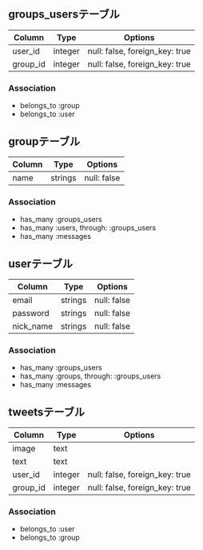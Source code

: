 ## groups_usersテーブル

|Column|Type|Options|
|------|----|-------|
|user_id|integer|null: false, foreign_key: true|
|group_id|integer|null: false, foreign_key: true|

### Association
- belongs_to :group
- belongs_to :user

## groupテーブル

|Column|Type|Options|
|------|----|-------|
|name|strings|null: false|


### Association
- has_many :groups_users
- has_many :users, through: :groups_users
- has_many :messages

## userテーブル

|Column|Type|Options|
|------|----|-------|
|email|strings|null: false|
|password|strings|null: false|
|nick_name|strings|null: false|

### Association
- has_many :groups_users
- has_many :groups, through: :groups_users
- has_many :messages

## tweetsテーブル
|Column|Type|Options|
|------|----|-------|
|image|text||
|text|text||
|user_id|integer|null: false, foreign_key: true|
|group_id|integer|null: false, foreign_key: true|
### Association
- belongs_to :user
- belongs_to :group
